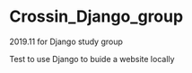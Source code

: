 # Crossin_Django_group
2019.11 for Django study group

Test to use Django to buide a website locally
